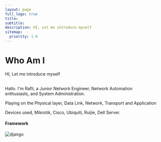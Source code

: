 ```yaml
---
layout: page
full_logo: true
title: 
subtitle: 
description: HI, Let me introduce myself
sitemap:
  priority: 1.0
---
```

<h1 class="">
    <div class="page-title__text">Who Am I</div>
</h1>

<p class="describe-text">HI, Let me introduce myself</p>
<br>
Hallo. I'm Rafli, a Junior Network Engineer, Network Automation enthusiasts, and System Administration. 

Playing on the Physical layer, Data Link, Network, Transport and Application

Devices used, Mikrotik, Cisco, Ubiquiti, Ruijie, Dell Server. 

#### Framework
![django](https://img.shields.io/badge/-DJANGO-brightgreen?logo=django&logoColor=black&style=for-the-badge)


<br>
<br>
<br>
<br>
<br>
<br>
<br>
